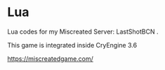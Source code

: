 # Lua
Lua codes for my Miscreated Server:  LastShotBCN .
  
  This game is integrated inside CryEngine 3.6 
  
  https://miscreatedgame.com/
